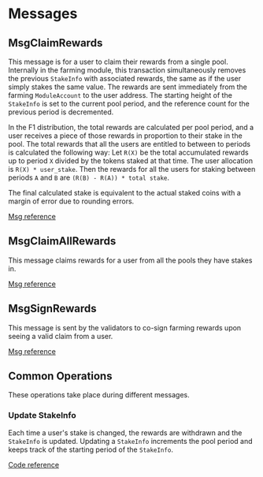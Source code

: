 <!--
order: 3
-->

# Messages

## MsgClaimRewards

This message is for a user to claim their rewards from a single pool. Internally in the farming module, this transaction simultaneously removes the previous `StakeInfo` with associated rewards, the same as if the user simply stakes the same value.
The rewards are sent immediately from the farming `ModuleAccount` to the user address.
The starting height of the `StakeInfo` is set to the current pool period, and the reference count for the previous period is decremented.

In the F1 distribution, the total rewards are calculated per pool period, and a user receives a piece of those rewards in proportion to their stake in the pool.
The total rewards that all the users are entitled to between to periods is calculated the following way:
Let `R(X)` be the total accumulated rewards up to period `X` divided by the tokens staked at that time. The user allocation is `R(X) * user_stake`.
Then the rewards for all the users for staking between periods `A` and `B` are `(R(B) - R(A)) * total stake`.

The final calculated stake is equivalent to the actual staked coins with a margin of error due to rounding errors.

[Msg reference](https://github.com/celer-network/sgn-v2/blob/7083316f71a4e794c89a737cd09eb7c1ae38106f/proto/sgn/farming/v1/tx.proto#L23)

## MsgClaimAllRewards

This message claims rewards for a user from all the pools they have stakes in.

[Msg reference](https://github.com/celer-network/sgn-v2/blob/7083316f71a4e794c89a737cd09eb7c1ae38106f/proto/sgn/farming/v1/tx.proto#L40)

## MsgSignRewards

This message is sent by the validators to co-sign farming rewards upon seeing a valid claim from a user.

[Msg reference](https://github.com/celer-network/sgn-v2/blob/7083316f71a4e794c89a737cd09eb7c1ae38106f/proto/sgn/farming/v1/tx.proto#L62)

## Common Operations

These operations take place during different messages.

### Update StakeInfo

Each time a user's stake is changed, the rewards are withdrawn and the `StakeInfo` is updated.
Updating a `StakeInfo` increments the pool period and keeps track of the starting period of the `StakeInfo`.

[Code reference](https://github.com/celer-network/sgn-v2/blob/7083316f71a4e794c89a737cd09eb7c1ae38106f/x/farming/keeper/calc.go#L174)
